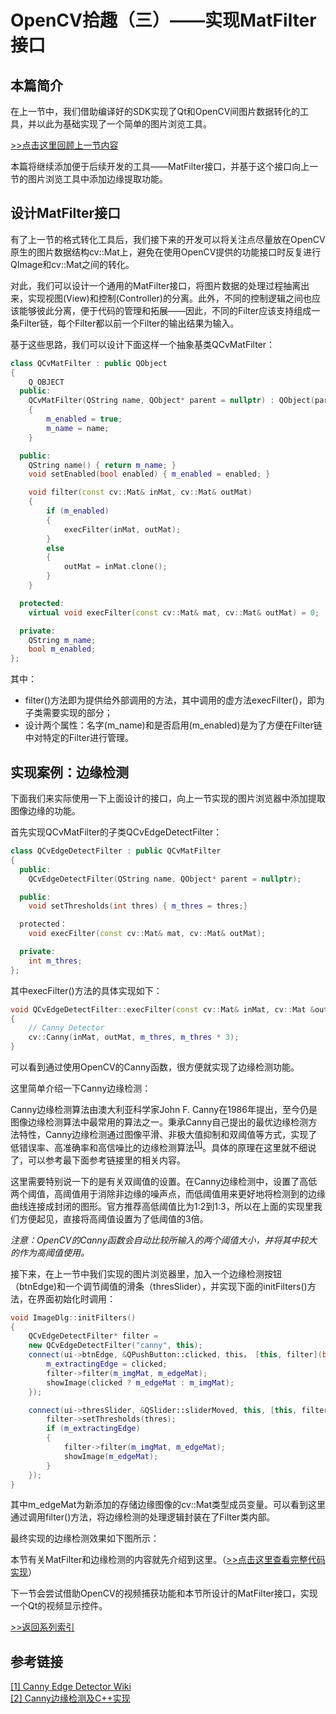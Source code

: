 # OpenCV拾趣（三）——实现MatFilter接口
## 本篇简介
在上一节中，我们借助编译好的SDK实现了Qt和OpenCV间图片数据转化的工具，并以此为基础实现了一个简单的图片浏览工具。

[>>点击这里回顾上一节内容](http://www.jianshu.com/p/404d439aecc3)

本篇将继续添加便于后续开发的工具——MatFilter接口，并基于这个接口向上一节的图片浏览工具中添加边缘提取功能。

## 设计MatFilter接口
有了上一节的格式转化工具后，我们接下来的开发可以将关注点尽量放在OpenCV原生的图片数据结构cv::Mat上，避免在使用OpenCV提供的功能接口时反复进行QImage和cv::Mat之间的转化。

对此，我们可以设计一个通用的MatFilter接口，将图片数据的处理过程抽离出来，实现视图(View)和控制(Controller)的分离。此外，不同的控制逻辑之间也应该能够彼此分离，便于代码的管理和拓展——因此，不同的Filter应该支持组成一条Filter链，每个Filter都以前一个Filter的输出结果为输入。

基于这些思路，我们可以设计下面这样一个抽象基类QCvMatFilter：
```cpp
class QCvMatFilter : public QObject
{
    Q_OBJECT
  public:
    QCvMatFilter(QString name, QObject* parent = nullptr) : QObject(parent)
    {
        m_enabled = true;
        m_name = name;
    }

  public:
    QString name() { return m_name; }
    void setEnabled(bool enabled) { m_enabled = enabled; }

    void filter(const cv::Mat& inMat, cv::Mat& outMat)
    {
        if (m_enabled)
        {
            execFilter(inMat, outMat);
        }
        else
        {
            outMat = inMat.clone();
        }
    }

  protected:
    virtual void execFilter(const cv::Mat& mat, cv::Mat& outMat) = 0;

  private:
    QString m_name;
    bool m_enabled;
};
```
其中：
- filter()方法即为提供给外部调用的方法，其中调用的虚方法execFilter()，即为子类需要实现的部分；
- 设计两个属性：名字(m_name)和是否启用(m_enabled)是为了方便在Filter链中对特定的Filter进行管理。

## 实现案例：边缘检测
下面我们来实际使用一下上面设计的接口，向上一节实现的图片浏览器中添加提取图像边缘的功能。

首先实现QCvMatFilter的子类QCvEdgeDetectFilter：
```cpp
class QCvEdgeDetectFilter : public QCvMatFilter
{
  public:
    QCvEdgeDetectFilter(QString name, QObject* parent = nullptr);

  public:
    void setThresholds(int thres) { m_thres = thres;}

  protected：
    void execFilter(const cv::Mat& mat, cv::Mat& outMat);

  private:
    int m_thres;
};
```
其中execFilter()方法的具体实现如下：
```cpp
void QCvEdgeDetectFilter::execFilter(const cv::Mat& inMat, cv::Mat &outMat)
{
    // Canny Detector
    cv::Canny(inMat, outMat, m_thres, m_thres * 3);
}
```
可以看到通过使用OpenCV的Canny函数，很方便就实现了边缘检测功能。

这里简单介绍一下Canny边缘检测：

Canny边缘检测算法由澳大利亚科学家John F. Canny在1986年提出，至今仍是图像边缘检测算法中最常用的算法之一。秉承Canny自己提出的最优边缘检测方法特性，Canny边缘检测通过图像平滑、非极大值抑制和双阈值等方式，实现了低错误率、高准确率和高信噪比的边缘检测算法<sup>[\[1\]][1]</sup>。具体的原理在这里就不细说了，可以参考最下面参考链接里的相关内容。

这里需要特别说一下的是有关双阈值的设置。在Canny边缘检测中，设置了高低两个阈值，高阈值用于消除非边缘的噪声点，而低阈值用来更好地将检测到的边缘曲线连接成封闭的图形。官方推荐高低阈值比为1:2到1:3，所以在上面的实现里我们方便起见，直接将高阈值设置为了低阈值的3倍。

*注意：OpenCV的Canny函数会自动比较所输入的两个阈值大小，并将其中较大的作为高阈值使用。*

接下来，在上一节中我们实现的图片浏览器里，加入一个边缘检测按钮（btnEdge)和一个调节阈值的滑条（thresSlider），并实现下面的initFilters()方法，在界面初始化时调用：
```cpp
void ImageDlg::initFilters()
{
    QCvEdgeDetectFilter* filter = 
    new QCvEdgeDetectFilter("canny", this);
    connect(ui->btnEdge, &QPushButton::clicked, this， [this, filter](bool clicked) {
        m_extractingEdge = clicked;
        filter->filter(m_imgMat, m_edgeMat);
        showImage(clicked ? m_edgeMat : m_imgMat);
    });

    connect(ui->thresSlider, &QSlider::sliderMoved, this, [this, filter](int thres) {
        filter->setThresholds(thres);
        if (m_extractingEdge)
        {
            filter->filter(m_imgMat, m_edgeMat);
            showImage(m_edgeMat);
        }
    });
}
```
其中m_edgeMat为新添加的存储边缘图像的cv::Mat类型成员变量。可以看到这里通过调用filter()方法，将边缘检测的处理逻辑封装在了Filter类内部。

最终实现的边缘检测效果如下图所示：

本节有关MatFilter和边缘检测的内容就先介绍到这里。（[>>点击这里查看完整代码实现](https://github.com/KevinEmiya/simpleCV/tree/master/demos/ImageViewer)）

下一节会尝试借助OpenCV的视频捕获功能和本节所设计的MatFilter接口，实现一个Qt的视频显示控件。

[>>返回系列索引](http://www.jianshu.com/p/80762f0e9d00)

## 参考链接
[\[1\] Canny Edge Detector Wiki][1]   
[\[2\] Canny边缘检测及C++实现][2]

[1]:https://en.wikipedia.org/wiki/Canny_edge_detector
[2]:http://blog.csdn.net/dcrmg/article/details/52344902
